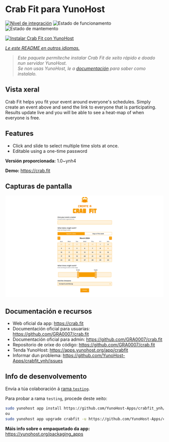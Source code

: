 <!--
NOTA: Este README foi creado automáticamente por <https://github.com/YunoHost/apps/tree/master/tools/readme_generator>
NON debe editarse manualmente.
-->

# Crab Fit para YunoHost

[![Nivel de integración](https://dash.yunohost.org/integration/crabfit.svg)](https://ci-apps.yunohost.org/ci/apps/crabfit/) ![Estado de funcionamento](https://ci-apps.yunohost.org/ci/badges/crabfit.status.svg) ![Estado de mantemento](https://ci-apps.yunohost.org/ci/badges/crabfit.maintain.svg)

[![Instalar Crab Fit con YunoHost](https://install-app.yunohost.org/install-with-yunohost.svg)](https://install-app.yunohost.org/?app=crabfit)

*[Le este README en outros idiomas.](./ALL_README.md)*

> *Este paquete permíteche instalar Crab Fit de xeito rápido e doado nun servidor YunoHost.*  
> *Se non usas YunoHost, le a [documentación](https://yunohost.org/install) para saber como instalalo.*

## Vista xeral

Crab Fit helps you fit your event around everyone's schedules.
Simply create an event above and send the link to everyone that is participating.
Results update live and you will be able to see a heat-map of when everyone is free.

## Features

- Click and slide to select multiple time slots at once.
- Editable using a one-time password


**Versión proporcionada:** 1.0~ynh4

**Demo:** <https://crab.fit>

## Capturas de pantalla

![Captura de pantalla de Crab Fit](./doc/screenshots/main.png)

## Documentación e recursos

- Web oficial da app: <https://crab.fit>
- Documentación oficial para usuarias: <https://github.com/GRA0007/crab.fit>
- Documentación oficial para admin: <https://github.com/GRA0007/crab.fit>
- Repositorio de orixe do código: <https://github.com/GRA0007/crab.fit>
- Tenda YunoHost: <https://apps.yunohost.org/app/crabfit>
- Informar dun problema: <https://github.com/YunoHost-Apps/crabfit_ynh/issues>

## Info de desenvolvemento

Envía a túa colaboración á [rama `testing`](https://github.com/YunoHost-Apps/crabfit_ynh/tree/testing).

Para probar a rama `testing`, procede deste xeito:

```bash
sudo yunohost app install https://github.com/YunoHost-Apps/crabfit_ynh/tree/testing --debug
ou
sudo yunohost app upgrade crabfit -u https://github.com/YunoHost-Apps/crabfit_ynh/tree/testing --debug
```

**Máis info sobre o empaquetado da app:** <https://yunohost.org/packaging_apps>
